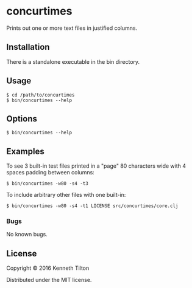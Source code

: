 # concurtimes

Prints out one or more text files in justified columns.

## Installation

There is a standalone executable in the bin directory.

## Usage
    $ cd /path/to/concurtimes
    $ bin/concurtimes --help

## Options
    $ bin/concurtimes --help
    
## Examples
To see 3 built-in test files printed in a "page" 80 characters
wide with 4 spaces padding between columns:

    $ bin/concurtimes -w80 -s4 -t3

To include arbitrary other files with one built-in:

    $ bin/concurtimes -w80 -s4 -t1 LICENSE src/concurtimes/core.clj
    
### Bugs
No known bugs.

## License

Copyright © 2016 Kenneth Tilton

Distributed under the MIT license.
